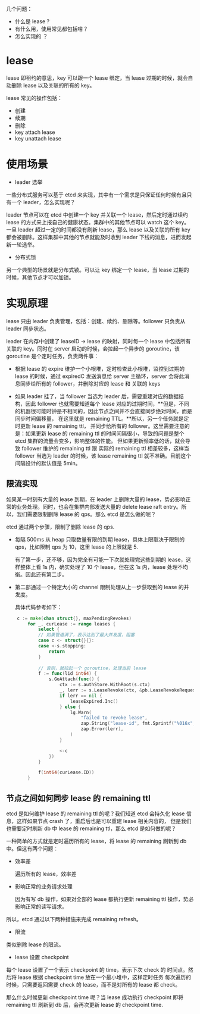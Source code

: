 几个问题：
- 什么是 lease ?
- 有什么用，使用常见都包括啥？
- 怎么实现的 ？

# lease

lease 即租约的意思，key 可以跟一个 lease 绑定，当 lease 过期的时候，就会自动删除 lease 以及关联的所有的 key。

lease 常见的操作包括：
- 创建
- 续期
- 删除
- key attach lease
- key unattach lease


# 使用场景

- leader 选举

一些分布式服务可以基于 etcd 来实现，其中有一个需求是只保证任何时候有且只有一个 leader，怎么实现呢？<br>

leader 节点可以在 etcd 中创建一个 key 并关联一个 lease，然后定时通过续约 lease 的方式来上报自己的健康状态。集群中的其他节点可以 watch 这个 key。一旦 leader 超过一定的时间都没有刷新 lease，那么 lease 以及关联的所有 key 都会被删除。这样集群中其他的节点就能及时收到 leader 下线的消息，进而发起新一轮选举。

- 分布式锁

另一个典型的场景就是分布式锁。可以让 key 绑定一个 lease，当 lease 过期的时候，其他节点才可以加锁。

# 实现原理

lease 只由 leader 负责管理，包括：创建、续约、删除等。follower 只负责从 leader 同步状态。<br>

leader 在内存中创建了 leaseID -> lease 的映射，同时每一个 lease 中包括所有关联的 key。同时在 server 启动的时候，会拉起一个异步的 goroutine，该 goroutine 是个定时任务，负责两件事：

- 根据 lease 的 expire 维护一个小根堆，定时检查此小根堆，监控到过期的 lease 的时候，通过 expiredC 发送消息给 server 主循环，server 会将此消息同步给所有的 follower，并删除对应的 lease 和 关联的 keys

- 如果 leader 挂了，当 follower 当选为 leader 后，需要重建对应的数据结构，因此 follower 也就需要知道每个 lease 对应的过期时间，**但是，不同的机器很可能时钟是不相同的，因此节点之间并不会直接同步绝对时间，而是同步时间偏移量，
在这里就是 remaining TTL。**所以，另一个任务就是定时更新 lease 的 remaining ttl， 并同步给所有的 follower。这里需要注意的是：如果更新 lease 的 remaining ttl 的时间间隔很小，导致的问题是整个 etcd 集群的流量会变多，影响整体的性能。
但如果更新频率低的话，就会导致 follower 维护的 remaining ttl 跟 实际的 remaining ttl 相差较多，这样当 follower 当选为 leader 的时候，该 lease remaining ttl 就不准确。目前这个间隔设计的默认值是 5min。

## 限流实现

如果某一时刻有大量的 lease 到期，在 leader 上删除大量的 lease，势必影响正常的业务处理。同时，也会在集群内部发送大量的 delete lease raft entry。所以，我们需要限制删除 lease 的 qps。那么 etcd 是怎么做的呢？<br>

etcd 通过两个步骤，限制了删除 lease 的 qps.<br>

- 每隔 500ms 从 heap 只取数量有限的到期 lease，具体上限取决于限制的 qps，比如限制 qps 为 10，这里 lease 的上限就是 5.
 
    有了第一步，还不够，因为完全有可能一下次就处理完这些到期的 lease，这样整体上看 1s 内，确实处理了 10 个 lease，但在这 1s 内，lease 处理不均衡。因此还有第二步。

- 第二部通过一个特定大小的 channel 限制处理从上一步获取到的 lease 的并发度。
    
    具体代码参考如下：
```go
	c := make(chan struct{}, maxPendingRevokes)
		for _, curLease := range leases {
			select {
			// 如果管道满了，表示达到了最大并发度，阻塞
			case c <- struct{}{}:
			case <-s.stopping:
				return
			}
            
            // 否则，就拉起一个 goroutine，处理当前 lease
			f := func(lid int64) {
				s.GoAttach(func() {
					ctx := s.authStore.WithRoot(s.ctx)
					_, lerr := s.LeaseRevoke(ctx, &pb.LeaseRevokeRequest{ID: lid})
					if lerr == nil {
						leaseExpired.Inc()
					} else {
						lg.Warn(
							"failed to revoke lease",
							zap.String("lease-id", fmt.Sprintf("%016x", lid)),
							zap.Error(lerr),
						)
					}

					<-c
				})
			}

			f(int64(curLease.ID))
		}
```

## 节点之间如何同步 lease 的 remaining ttl

etcd 是如何维护 lease 的 remaining ttl 的呢？我们知道 etcd 会持久化 lease 信息，这样如果节点 crash 了，重启后也是可以重建 lease 相关内容的，
但是我们也需要定时刷新 db 中 lease 的 remaining ttl，那么 etcd 是如何做的呢？<br>

一种简单的方式就是定时遍历所有的 lease，将 lease 的 remaining 刷新到 db 中。但这有两个问题：
- 效率差

  遍历所有的 lease，效率差

- 影响正常的业务请求处理

  因为有写 db 操作，如果对全部的 lease 都执行更新 remaining ttl 操作，势必影响正常的读写请求。

所以，etcd 通过以下两种措施来完成 remaining refresh。

- 限流

类似删除 lease 的限流。

- lease 设置 checkpoint

每个 lease 设置了一个表示 checkpoint 的 time，表示下次 check 的 时间点。然后将 lease 根据 checkpoint time 放在一个最小堆中，这样定时任务
每次遍历的时候，只需要返回需要 check 的 lease，而不是对所有的 lease 都 check。<br>

那么什么时候更新 checkpoint time 呢？当 lease 成功执行 checkpoint 即将 remaining ttl 刷新到 db 后，会再次更新 lease 的 checkpoint time.
